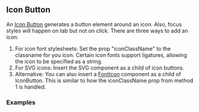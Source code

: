 ## Icon Button
An [Icon Button](https://www.google.com/design/spec/components/buttons.html#buttons-toggle-buttons) generates a button 
element around an icon. Also, focus styles will happen on tab but not on click. There are three ways to add an icon:

  1. For icon font stylesheets: Set the prop "iconClassName" to the classname for you icon. Certain icon fonts support 
  ligatures, allowing the icon to be specified as a string.
  2. For SVG icons: Insert the SVG component as a child of icon buttons.
  3. Alternative: You can also insert a [FontIcon](/#/components/font-icon) component as a child 
  of IconButton. This is similar to how the iconClassName prop from method 1 is handled.

### Examples
